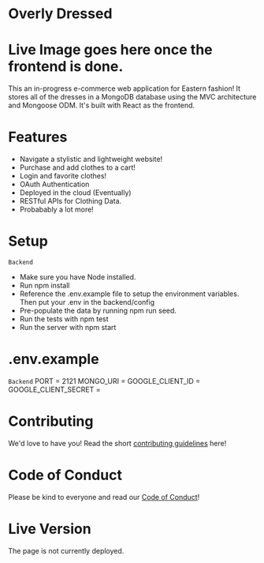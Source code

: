# Overly Dressed 

# Live Image goes here once the frontend is done. 

This an in-progress e-commerce web application for Eastern fashion!
It stores all of the dresses in a MongoDB database using the MVC architecture and Mongoose ODM.
It's built with React as the frontend.

# Features
* Navigate a stylistic and lightweight website!
* Purchase and add clothes to a cart!
* Login and favorite clothes!
* OAuth Authentication
* Deployed in the cloud (Eventually)
* RESTful APIs for Clothing Data.
* Probabably a lot more!

# Setup
```Backend```
* Make sure you have Node installed. 
* Run npm install
* Reference the .env.example file to setup the environment variables. Then put your .env in the backend/config
* Pre-populate the data by running npm run seed.
* Run the tests with npm test
* Run the server with npm start

# .env.example
```Backend```
PORT = 2121
MONGO_URI =
GOOGLE_CLIENT_ID = 
GOOGLE_CLIENT_SECRET = 

# Contributing
We'd love to have you! Read the short [contributing guidelines](CONTRIBUTING.md) here!

# Code of Conduct
Please be kind to everyone and read our [Code of Conduct](CODE_OF_CONDUCT.md)!

# Live Version
The page is not currently deployed. 







